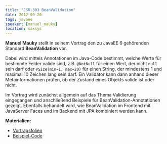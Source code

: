 ```yaml
---
title: "JSR-303 BeanValidation"
date: 2012-09-26
tags: javaee
speaker: [manuel_mauky]
location: saxsys
---
```


**Manuel Mauky** stellt in seinem Vortrag den zu JavaEE 6 gehörenden Standard **BeanValidation** vor.

Dabei wird mittels Annotationen im Java-Code bestimmt, welche Werte für bestimmte Felder valide sind, z.B. `@NotNull`
für einen Wert, der nicht `null` sein darf oder `@Size(min=1, max=20)` für einen String, der mindestens 1 und maximal 10
Zeichen lang sein darf. Ein Validator kann dann anhand dieser Metainformationen prüfen, ob der Zustand eines Objekts
valide ist oder nicht.

Im Vortrag wird zunächst allgemein auf das Thema Validierung eingegangen und anschließend Beispiele für
BeanValidation-Annotationen gezeigt. Ebenfalls behandelt wird, wie BeanValidation im Frontend mit JavaServer Faces und
im Backend mit JPA kombiniert werden kann.

**Materialien:**

- [Vortragsfolien](/downloads/juggr_beanvalidation.pdf)
- [Beispiel-Code](https://github.com/lestard/juggr_BeanValidation)
